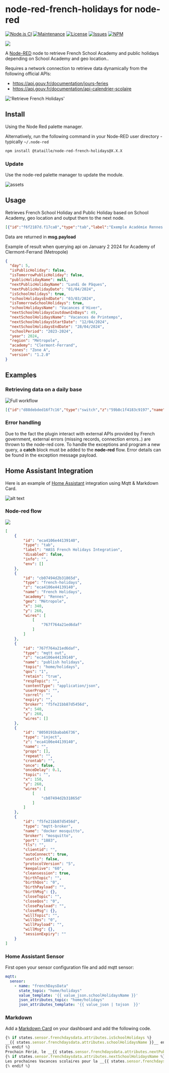 # node-red-french-holidays for node-red

[![Node.js CI](https://github.com/tataille/node-red-french-holidays/actions/workflows/node.js.yml/badge.svg)](https://github.com/tataille/node-red-french-holidays/actions/workflows/node.js.yml)
[![Maintenance](https://img.shields.io/badge/Maintained%3F-yes-green.svg)](https://github.com/tataille/node-red-french-holidays/graphs/commit-activity)
[![License](https://img.shields.io/badge/License-Apache%202.0-blue.svg)](https://opensource.org/licenses/Apache-2.0)
[![Issues](https://img.shields.io/github/issues/tataille/node-red-french-holidays.svg?style=flat-square)](https://github.com/tataille/node-red-french-holidays/issues)
[![NPM](https://img.shields.io/npm/dm/@tataille/node-red-french-holidays)](https://www.npmjs.com/package/@tataille/node-red-french-holidays)

<a href="https://www.buymeacoffee.com/jeanmarctaz"><img src="https://img.buymeacoffee.com/button-api/?text=Buy me a beer&emoji=🍺&slug=jeanmarctaz&button_colour=40DCA5&font_colour=ffffff&font_family=Cookie&outline_colour=000000&coffee_colour=FFDD00" /></a>

A <a href="http://nodered.org" target="_new">Node-RED</a> node to retrieve French School Academy and public holidays depending on School Academy and geo location..

Requires a network connection to retrieve data dynamically from the following official APIs:

* <https://api.gouv.fr/documentation/jours-feries>
* <https://api.gouv.fr/documentation/api-calendrier-scolaire>

!['Retrieve French Holidays'](https://github.com/tataille/node-red-french-holidays/blob/main/assets/example.gif)

## Install

Using the Node Red palette manager.

Alternatively, run the following command in your Node-RED user directory - typically `~/.node-red`


```bash
npm install @tataille/node-red-french-holidays@X.X.X
```

### Update

Use the node-red palette manager to update the module. 

![assets](https://github.com/tataille/node-red-french-holidays/blob/main/assets/node-update.gif)

## Usage

Retrieves French School Holiday and Public Holiday based on School Academy, geo location and output them to the next node.

```json
[{"id":"f6f2187d.f17ca8","type":"tab","label":"Exemple Académie Rennes & Fériés Métropole","disabled":false,"info":""},{"id":"69a824ffaab0680b","type":"french-holidays","z":"f6f2187d.f17ca8","name":"Vacances","academy":"Rennes","geo":"Métropole","x":340,"y":240,"wires":[["821c23230cbef1e6"]]},{"id":"821c23230cbef1e6","type":"debug","z":"f6f2187d.f17ca8","name":"","active":true,"tosidebar":true,"console":false,"tostatus":false,"complete":"payload","targetType":"msg","statusVal":"","statusType":"auto","x":550,"y":240,"wires":[]},{"id":"d2702ce52d9c5d50","type":"inject","z":"f6f2187d.f17ca8","name":"","props":[{"p":"payload"}],"repeat":"","crontab":"","once":false,"onceDelay":0.1,"topic":"","payload":"test","payloadType":"str","x":130,"y":240,"wires":[["69a824ffaab0680b"]]}]
```

Data are returned in __msg.payload__

Example of result when querying api on January 2 2024 for Academy of Clermont-Ferrand (Metropole)

```json
{
  "day": 5,
  "isPublicHoliday": false,
  "isTomorrowPublicHoliday": false,
  "publicHolidayName": null,
  "nextPublicHolidayName": "Lundi de Pâques",
  "nextPublicHolidayDate": "01/04/2024",
  "isSchoolHolidays": true,
  "schoolHolidaysEndDate": "03/03/2024",
  "isTomorrowSchoolHolidays": true,
  "schoolHolidaysName": "Vacances d'Hiver",
  "nextSchoolHolidaysCoutdownInDays": 49,
  "nextSchoolHolidaysName": "Vacances de Printemps",
  "nextSchoolHolidaysStartDate": "12/04/2024",
  "nextSchoolHolidaysEndDate": "28/04/2024",
  "schoolPeriod": "2023-2024",
  "year": 2024,
  "region": "Métropole",
  "academy": "Clermont-Ferrand",
  "zones": "Zone A",
  "version": "1.2.0"
}
```

## Examples

### Retrieving data on a daily base

![Full workflow](https://github.com/tataille/node-red-french-holidays/blob/main/assets/catch-example.png)

```json
[{"id":"d88debded16f7c16","type":"switch","z":"59b8c1f4183c9197","name":"","property":"day-info.day","propertyType":"global","rules":[{"t":"eq","v":"0","vt":"str"},{"t":"eq","v":"6","vt":"str"},{"t":"else"}],"checkall":"false","repair":false,"outputs":3,"x":190,"y":580,"wires":[["08db052087e131ec"],["08db052087e131ec"],["7b2060ccee5932ce"]]}]
```

### Error handling

Due to the fact the plugin interact with external APIs provided by French government, external errors (missing records, connection errors..) are thrown to the node-red core. To handle the exceptions and program a new query, a __catch__ block must be added to the __node-red__ flow. Error details can be found in the exception message payload.

## Home Assistant Integration

Here is an example of [Home Assistant](https://www.home-assistant.io/) integration using Mqtt & Markdown Card.

![alt text](assets/hass-integration.png)

### Node-red flow

![](assets/node-red-hass.png)

```json
[
    {
        "id": "eca4106e44139140",
        "type": "tab",
        "label": "HASS French Holidays Integration",
        "disabled": false,
        "info": "",
        "env": []
    },
    {
        "id": "cb07494d2b31865d",
        "type": "french-holidays",
        "z": "eca4106e44139140",
        "name": "French Holidays",
        "academy": "Rennes",
        "geo": "Métropole",
        "x": 340,
        "y": 260,
        "wires": [
            [
                "767f764a21ed6daf"
            ]
        ]
    },
    {
        "id": "767f764a21ed6daf",
        "type": "mqtt out",
        "z": "eca4106e44139140",
        "name": "publish holidays",
        "topic": "home/holidays",
        "qos": "1",
        "retain": "true",
        "respTopic": "",
        "contentType": "application/json",
        "userProps": "",
        "correl": "",
        "expiry": "",
        "broker": "f5fe21bb87d5456d",
        "x": 540,
        "y": 260,
        "wires": []
    },
    {
        "id": "8050191babab6736",
        "type": "inject",
        "z": "eca4106e44139140",
        "name": "",
        "props": [],
        "repeat": "",
        "crontab": "",
        "once": false,
        "onceDelay": 0.1,
        "topic": "",
        "x": 150,
        "y": 260,
        "wires": [
            [
                "cb07494d2b31865d"
            ]
        ]
    },
    {
        "id": "f5fe21bb87d5456d",
        "type": "mqtt-broker",
        "name": "docker mosquitto",
        "broker": "mosquitto",
        "port": "1883",
        "tls": "",
        "clientid": "",
        "autoConnect": true,
        "usetls": false,
        "protocolVersion": "5",
        "keepalive": "60",
        "cleansession": true,
        "birthTopic": "",
        "birthQos": "0",
        "birthPayload": "",
        "birthMsg": {},
        "closeTopic": "",
        "closeQos": "0",
        "closePayload": "",
        "closeMsg": {},
        "willTopic": "",
        "willQos": "0",
        "willPayload": "",
        "willMsg": {},
        "sessionExpiry": ""
    }
]
```

### Home Assistant Sensor

First open your sensor configuration file and add mqtt sensor:

```yaml
mqtt:
  sensor:
    - name: "frenchDaysData"
      state_topic: "home/holidays"
      value_template: '{{ value_json.schoolHolidaysName }}'
      json_attributes_topic: "home/holidays"
      json_attributes_template: '{{ value_json | tojson  }}' 
```

### Markdown

Add a [Markdown Card](https://www.home-assistant.io/dashboards/markdown/) on your dashboard and add the following code.

```javascript
{% if states.sensor.frenchdaysdata.attributes.isSchoolHolidays %}
__{{ states.sensor.frenchdaysdata.attributes.schoolHolidaysName }}__ en cours, fin le __{{ states.sensor.frenchdaysdata.attributes.schoolHolidaysEndDate }}__.
{% endif %}
Prochain Férié, le __{{ states.sensor.frenchdaysdata.attributes.nextPublicHolidayDate }}__, __{{ states.sensor.frenchdaysdata.attributes.nextPublicHolidayName }}__.
{% if states.sensor.frenchdaysdata.attributes.nextSchoolHolidaysName %}
Les prochaines Vacances scolaires pour la __{{ states.sensor.frenchdaysdata.attributes.zones }}__ sont les __{{ states.sensor.frenchdaysdata.attributes.nextSchoolHolidaysName }}__ du __{{ states.sensor.frenchdaysdata.attributes.nextSchoolHolidaysStartDate }}__ au __{{ states.sensor.frenchdaysdata.attributes.nextSchoolHolidaysEndDate }}__.
{% endif %}

```

